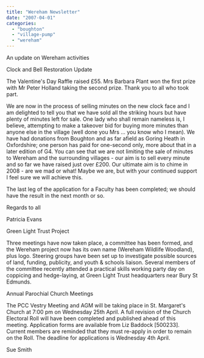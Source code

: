 ```yaml
---
title: "Wereham Newsletter"
date: "2007-04-01"
categories: 
  - "boughton"
  - "village-pump"
  - "wereham"
---
```


An update on Wereham activities

Clock and Bell Restoration Update

The Valentine's Day Raffle raised £55. Mrs Barbara Plant won the first prize with Mr Peter Holland taking the second prize. Thank you to all who took part.

We are now in the process of selling minutes on the new clock face and I am delighted to tell you that we have sold all the striking hours but have plenty of minutes left for sale. One lady who shall remain nameless is, I believe, attempting to make a takeover bid for buying more minutes than anyone else in the village (well done you Mrs ... you know who I mean). We have had donations from Boughton and as far afield as Goring Heath in Oxfordshire; one person has paid for one-second only, more about that in a later edition of G4. You can see that we are not limiting the sale of minutes to Wereham and the surrounding villages - our aim is to sell every minute and so far we have raised just over £200. Our ultimate aim is to chime in 2008 - are we mad or what! Maybe we are, but with your continued support I feel sure we will achieve this.

The last leg of the application for a Faculty has been completed; we should have the result in the next month or so.

Regards to all

Patricia Evans

Green Light Trust Project

Three meetings have now taken place, a committee has been formed, and the Wereham project now has its own name (Wereham Wildlife Woodland), plus logo. Steering groups have been set up to investigate possible sources of land, funding, publicity, and youth & schools liaison. Several members of the committee recently attended a practical skills working party day on coppicing and hedge-laying, at Green Light Trust headquarters near Bury St Edmunds.

Annual Parochial Church Meetings

The PCC Vestry Meeting and AGM will be taking place in St. Margaret's Church at 7:00 pm on Wednesday 25th April. A full revision of the Church Electoral Roll will have been completed and published ahead of this meeting. Application forms are available from Liz Baddock \[500233\]. Current members are reminded that they must re-apply in order to remain on the Roll. The deadline for applications is Wednesday 4th April.

Sue Smith
